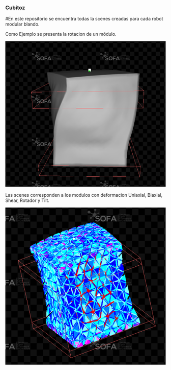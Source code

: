 ### Cubitoz

#En este repositorio se encuentra todas la scenes creadas para cada robot modular blando.

Como Ejemplo se presenta la rotacion de un módulo.

![simulacion mediante SOFA](images/cubito_rotador.png)

Las scenes corresponden a los modulos con deformacion Uniaxial, Biaxial, Shear, Rotador y Tilt.

![simulacion Hyperelastica usando SOFA](images/hyper.png)

